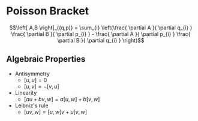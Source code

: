 # Poisson Bracket
$$\left[ A,B \right]_{(q,p)} = \sum_{i} \left(\frac{ \partial A }{ \partial q_{i} } \frac{ \partial B }{ \partial p_{i} } - \frac{ \partial A }{ \partial p_{i} } \frac{ \partial B }{ \partial q_{i} }   \right)$$
## Algebraic Properties
- Antisymmetry
	- $\left[ u,u \right]=0$
	- $\left[ u, v \right]=-\left[ v,u \right]$
- Linearity
	- $\left[ au + bv, w \right] = a \left[ u, w \right] + b \left[ v, w \right]$
- Leibniz's rule
	- $\left[ uv, w \right]= \left[ u, w \right]v + u\left[ v, w \right]$
